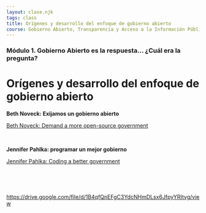 ```yaml
---
layout: clase.njk
tags: class
title: Orígenes y desarrollo del enfoque de gobierno abierto
course: Gobierno Abierto, Transparencia y Acceso a la Información Pública
---
```

### Módulo 1. Gobierno Abierto es la respuesta… ¿Cuál era la pregunta?

# Orígenes y desarrollo del enfoque de gobierno abierto

**Beth Noveck: Exijamos un gobierno abierto**

[Beth Noveck: Demand a more open-source government](https://www.youtube.com/embed/bLGTrz1Zolk?feature=oembed)

 

**Jennifer Pahlka: programar un mejor gobierno**

[Jennifer Pahlka: Coding a better government](https://www.youtube.com/embed/n4EhJ898r-k?feature=oembed)

 

 

https://drive.google.com/file/d/1B4qfQnEFgC3YdcNHmDLsx6JfpyYRItvg/view